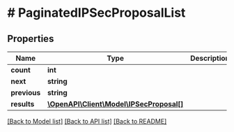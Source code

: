 # # PaginatedIPSecProposalList

## Properties

Name | Type | Description | Notes
------------ | ------------- | ------------- | -------------
**count** | **int** |  |
**next** | **string** |  | [optional]
**previous** | **string** |  | [optional]
**results** | [**\OpenAPI\Client\Model\IPSecProposal[]**](IPSecProposal.md) |  |

[[Back to Model list]](../../README.md#models) [[Back to API list]](../../README.md#endpoints) [[Back to README]](../../README.md)

